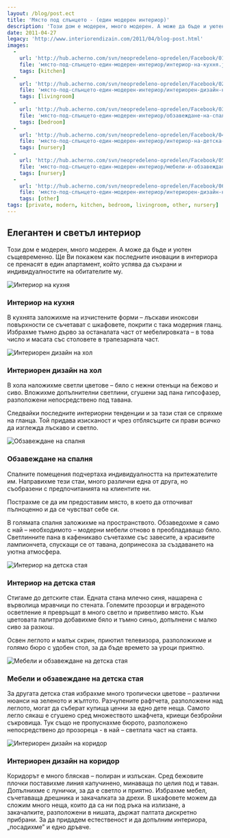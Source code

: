 ```yaml
---
layout: /blog/post.ect
title: 'Място под слънцето - (един модерен интериор)'
description: 'Този дом е модерен, много модерен. А може да бъде и уютен същевременно. Ще Ви покажем как последните иновации в интериора се пренасят в един апартамент, който успява да съхрани и  индивидуалностите на обитателите му.'
date: 2011-04-27
legacy: 'http://www.interiorendizain.com/2011/04/blog-post.html'
images:
  -
    url: 'http://hub.acherno.com/svn/neopredeleno-opredelen/Facebook/01.2-k.jpg'
    file: 'място-под-слънцето-един-модерен-интериор/интериор-на-кухня.jpg'
    tags: [kitchen]
  -
    url: 'http://hub.acherno.com/svn/neopredeleno-opredelen/Facebook/02.7-h.bmp'
    file: 'място-под-слънцето-един-модерен-интериор/интериорен-дизайн-на-хол.jpg'
    tags: [livingroom]
  -
    url: 'http://hub.acherno.com/svn/neopredeleno-opredelen/Facebook/03.10-s.jpg'
    file: 'място-под-слънцето-един-модерен-интериор/обзавеждане-на-спалня.jpg'
    tags: [bedroom]
  -
    url: 'http://hub.acherno.com/svn/neopredeleno-opredelen/Facebook/04.1-d1.jpg'
    file: 'място-под-слънцето-един-модерен-интериор/интериор-на-детска-стая.jpg'
    tags: [nursery]
  -
    url: 'http://hub.acherno.com/svn/neopredeleno-opredelen/Facebook/05.2-d2.jpg'
    file: 'място-под-слънцето-един-модерен-интериор/мебели-и-обзавеждане-на-детска-стая.jpg'
    tags: [nursery]
  -
    url: 'http://hub.acherno.com/svn/neopredeleno-opredelen/Facebook/06.2-a.jpg'
    file: 'място-под-слънцето-един-модерен-интериор/интериорен-дизайн-на-коридор.jpg'
    tags: [other]
tags: [private, modern, kitchen, bedroom, livingroom, other, nursery]
---
```

## **Елегантен** и светъл **интериор**
Този дом е модерен, много модерен. А може да бъде и уютен същевременно. Ще Ви покажем как последните иновации в интериора се пренасят в един апартамент, който успява да съхрани и  индивидуалностите на обитателите му.

![Интериор на кухня](място-под-слънцето-един-модерен-интериор/интериор-на-кухня.jpg)
### Интериор на **кухня**

В кухнята заложихме на изчистените форми – лъскави иноксови повърхности се съчетават с шкафовете, покрити с така модерния гланц. Избрахме тъмно дърво за останалата част от мебелировката – в това число и масата със столовете в трапезарната част.

![Интериорен дизайн на хол](място-под-слънцето-един-модерен-интериор/интериорен-дизайн-на-хол.jpg)
### Интериорен дизайн на **хол**

В хола наложихме светли цветове – бяло с нежни отенъци на бежово и сиво. Вложихме допълнителни светлини, сгушени зад пана гипсофазер, разположени непосредствено под тавана.

Следвайки последните интериорни тенденции и за тази стая се спряхме на гланца. Той  придава изисканост и чрез отблясъците си прави всичко да изглежда лъскаво и светло.

![Обзавеждане на спалня](място-под-слънцето-един-модерен-интериор/обзавеждане-на-спалня.jpg)
### Обзавеждане на **спалня**

Спалните помещения подчертаха индивидуалността на притежателите им. Направихме тези стаи, много различни една от друга, но съобразени с предпочитанията на клиентите ни.

Пострахме се да им предоставим място, в което да отпочиват пълноценно и да се чувстват себе си.

В голямата спалня заложихме на пространството. Обзаведохме я само с най – необходимото – модерни мебели отново в преобладаващо бяло. Светлинните пана в кафеникаво съчетахме със завесите, а красивите лампиончета, спускащи се от тавана, допринесоха за създаването на уютна атмосфера.

![Интериор на детска стая](място-под-слънцето-един-модерен-интериор/интериор-на-детска-стая.jpg)
### Интериор на **детска стая**

Стигаме до детските стаи. Едната стана млечно синя, нашарена с върволица мравчици по стената. Големите прозорци и вграденото осветление я превръщат в много светло и приветливо място. Към цветовата палитра добавихме бяло и тъмно синьо, допълнени с малко сиво за разкош.

Освен леглото и малък скрин, приютил телевизора, разположихме и голямо бюро с удобен стол, за да бъде времето за уроци приятно.

![Мебели и обзавеждане на детска стая](място-под-слънцето-един-модерен-интериор/мебели-и-обзавеждане-на-детска-стая.jpg)
### Мебели и обзавеждане на **детска стая**

За другата детска стая избрахме много тропически цветове – различни нюанси на зеленото и жълтото. Разчупените рафтчета, разположени над леглото, могат да съберат купища ценни за едно дете неща. Самото легло сякаш е сгушено сред множеството шкафчета, криещи безбройни съкровища. Тук също не пропуснахме бюрото, разположено непосредствено до прозореца -  в най – светлата част на стаята.

![Интериорен дизайн на коридор](място-под-слънцето-един-модерен-интериор/интериорен-дизайн-на-коридор.jpg)
### Интериорен дизайн на **коридор**

Коридорът е много бляскав – полиран  и излъскан. Сред бежовите плочки поставихме линия капучинено, минаваща по целия под и таван. Допълнихме с лунички, за да е светло и приятно. Избрахме мебел, съчетаваща дрешника и закачалката за дрехи. В шкафовете можем да сложим много неща, които да са ни под ръка на излизане, а закачалките, разположени в нишата, държат палтата дискретно прибрани. За да придадем естественост и да допълним интериора, „посадихме” и едно дръвче.